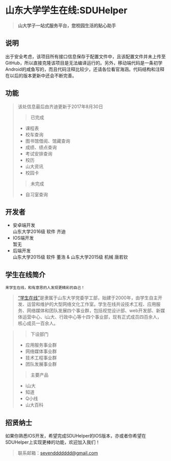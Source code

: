 # 山东大学学生在线:SDUHelper

> **山大学子一站式服务平台，您校园生活的贴心助手**

## 说明

出于安全考虑，该项目所有接口信息保存于配置文件中，且该配置文件并未上传至GitHub，所以直接克隆该项目是无法编译运行的。另外，移动端代码是一条初学Android的咸鱼写的，而且代码注释比较少，还请各位看官海涵。代码结构和注释在以后的版本更新中还会不断完善。

## 功能

> 该处信息最后由齐迪更新于2017年8月30日
> > 已完成
> 
> * 课程表
> * 校车查询
> * 图书馆借阅、馆藏查询
> * 成绩、绩点查询  
> * 考试安排查询
> * 校历
> * 山大资讯
> * 校园卡
>
> > 未完成
> * 自习室查询


## 开发者

* 安卓端开发  
    山东大学2016级 软件 齐迪
* IOS端开发  
    暂无
* 后端开发  
    山东大学2015级 软件 董浩 & 山东大学2015级 机械 唐若钦


## 学生在线简介

    来学生在线，和有意思的人发现更精彩的自己！

> [“学生在线”](https://online.sdu.edu.cn/)是隶属于山东大学党委学工部，始建于2000年，由学生自主开发、运营和维护的大型网络文化工作室。学生在线共设技术工程、应用服务、网络媒体和团队发展四个事业群，包括视觉设计部、web开发部、新媒体运营中心、i山大、行政中心等十四个事业部，现有正式成员四百余人，核心成员一百余人。

>
> > 下设部门
> * 应用服务事业群
> * 网络媒体事业群
> * 技术工程事业群
> * 团队发展事业群
>
> > 主要产品
> * i山大
> * 知道
> * Q小线
> * 山大百科 
 
## 招贤纳士
如果你熟悉IOS开发，希望完成SDUHelper的IOS版本，亦或者你希望在SDUHelper上实现更棒的功能，欢迎加入我们！
> 联系邮箱：[sevenddddddd@gmail.com](mailto:sevenddddddd@gmail.com)  





